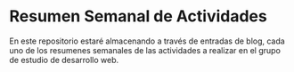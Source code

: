 # Resumen Semanal de Actividades

En este repositorio estaré almacenando a través de entradas de blog, cada uno de los resumenes
semanales de las actividades a realizar en el grupo de estudio de desarrollo web.
